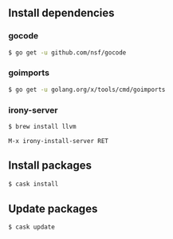 ## Install dependencies

### gocode

``` sh
$ go get -u github.com/nsf/gocode
```

### goimports

``` sh
$ go get -u golang.org/x/tools/cmd/goimports
```

### irony-server

``` sh
$ brew install llvm
```

```
M-x irony-install-server RET
```

## Install packages

``` sh
$ cask install
```

## Update packages

``` sh
$ cask update
```
